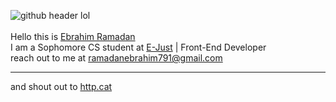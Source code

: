 ![github header lol](https://github.com/Ebrahim-Ramadan/ebrahim-ramadan/assets/65041082/57b9c095-2fe8-45c5-bc5a-a8b2391068c8)
<br/>
<br/>
Hello this is [Ebrahim Ramadan](https://ebrahim-ramadan.vercel.app/)
<br/>
I am a Sophomore CS student at [E-Just](https://www.ejust.edu.eg/) | Front-End Developer
<br/>
reach out to me at ramadanebrahim791@gmail.com
_____________________________
and shout out to [http.cat](https://http.cat/)
